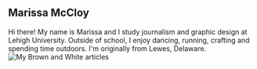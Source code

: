 ## Marissa McCloy

Hi there! My name is Marissa and I study journalism and graphic design at Lehigh University. Outside of school, I enjoy dancing, running, crafting and spending time outdoors. I'm originally from Lewes, Delaware. 
![My Brown and White articles](http://thebrownandwhite.com/author/mem220/)
